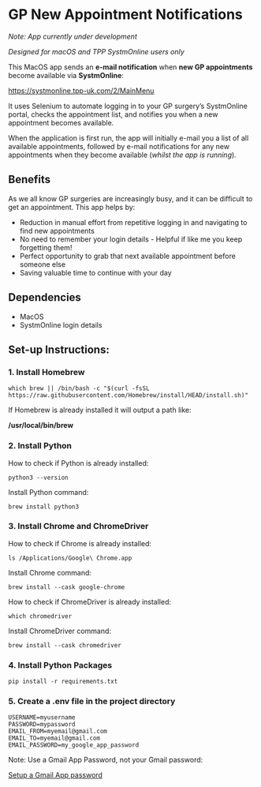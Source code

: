 # GP New Appointment Notifications

_Note: App currently under development_

_Designed for macOS and TPP SystmOnline users only_

This MacOS app sends an **e-mail notification** when **new GP appointments** become available via **SystmOnline**:

https://systmonline.tpp-uk.com/2/MainMenu

It uses Selenium to automate logging in to your GP surgery’s SystmOnline portal, checks the appointment list, and notifies you when a new appointment becomes available.

When the application is first run, the app will initially e-mail you a list of all available appointments, followed by e-mail notifications for any new appointments when they become available (_whilst the app is running_).

## Benefits
As we all know GP surgeries are increasingly busy, and it can be difficult to get an appointment. This app helps by:
- Reduction in manual effort from repetitive logging in and navigating to find new appointments
- No need to remember your login details - Helpful if like me you keep forgetting them!
- Perfect opportunity to grab that next available appointment before someone else
- Saving valuable time to continue with your day


## Dependencies
- MacOS
- SystmOnline login details


## Set-up Instructions:

### 1. Install Homebrew
`which brew || /bin/bash -c "$(curl -fsSL https://raw.githubusercontent.com/Homebrew/install/HEAD/install.sh)"`

If Homebrew is already installed it will output a path like:

**/usr/local/bin/brew**

### 2. Install Python
How to check if Python is already installed: 

`python3 --version`

Install Python command:

`brew install python3`

### 3. Install Chrome and ChromeDriver
How to check if Chrome is already installed: 

`ls /Applications/Google\ Chrome.app`

Install Chrome command:

`brew install --cask google-chrome`

How to check if ChromeDriver is already installed: 

`which chromedriver`

Install ChromeDriver command:

`brew install --cask chromedriver`

### 4. Install Python Packages
`pip install -r requirements.txt`

### 5. Create a .env file in the project directory

```
USERNAME=myusername
PASSWORD=mypassword
EMAIL_FROM=myemail@gmail.com
EMAIL_TO=myemail@gmail.com
EMAIL_PASSWORD=my_google_app_password
```

Note: Use a Gmail App Password, not your Gmail password:

[Setup a Gmail App password](https://myaccount.google.com/apppasswords?pli=1&rapt=AEjHL4OTQNPYQgK_TJG1WYmBJ9wLe7CicYCs3AflM7ew7Ft9ttIbiV5Ute5lvWbxsy_8Iwo2Bq7DbrmFh3sZj4xY4jg5RaGhkEEygwHyFV4Ry_V8_atz5mI)
